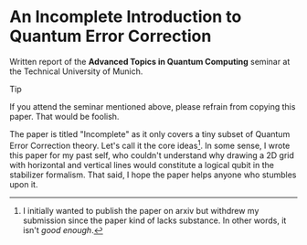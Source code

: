 # An Incomplete Introduction to Quantum Error Correction

Written report of the **Advanced Topics in Quantum Computing** seminar at the Technical University of Munich. 

> [!TIP]
> If you attend the seminar mentioned above, please refrain from copying this paper. That would be foolish.

The paper is titled "Incomplete" as it only covers a tiny subset of Quantum Error Correction theory. Let's call it the core ideas[^1]. 
In some sense, I wrote this paper for my past self, who couldn't understand why drawing a 2D grid with horizontal and vertical lines 
would constitute a logical qubit in the stabilizer formalism. That said, I hope the paper helps anyone who stumbles upon it.

[^1]: I initially wanted to publish the paper on arxiv but withdrew my submission since the paper kind of lacks substance. In other words, it isn't _good enough_. 
